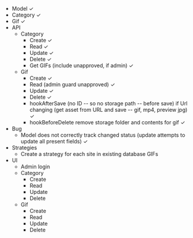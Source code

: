 * Model ✓
* Category ✓
* Gif ✓
* API
  * Category
    * Create ✓
    * Read ✓
    * Update ✓
    * Delete ✓
    * Get GIFs (include unapproved, if admin) ✓
  * Gif
    * Create ✓
    * Read (admin guard unapproved) ✓
    * Update ✓
    * Delete ✓
    * hookAfterSave (no ID -- so no storage path -- before save) if Url changing (get asset from URL and save -- gif, mp4, preview jpg) ✓
    * hookBeforeDelete remove storage folder and contents for gif ✓
* Bug
  * Model does not correctly track changed status (update attempts to update all present fields) ✓
* Strategies
  * Create a strategy for each site in existing database GIFs
* UI
  * Admin login
  * Category
    * Create
    * Read
    * Update
    * Delete
  * Gif
    * Create
    * Read
    * Update
    * Delete
